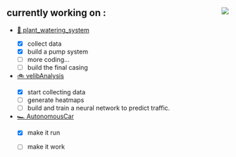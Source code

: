 ## currently working on :  <img align="right" src="https://github-readme-stats.vercel.app/api/top-langs/?username=felop&layout=compact&theme=github_dark&exclude_repo=clock-on-the-block&langs_count=6"/>

- <a href="https://github.com/felop/plant_watering_system">🌱 plant_watering_system<a/> 
  - [X] collect data
  - [X] build a pump system
  - [ ] more coding...
  - [ ] build the final casing

- <a href="https://github.com/felop/velibAnalysis">🚲 velibAnalysis<a/>
  - [X] start collecting data 
  - [ ] generate heatmaps
  - [ ] build and train a neural network to predict traffic.

- <a href="https://github.com/felop/AutonomousCar">🏎 AutonomousCar<a/>
  - [X] make it run
  - [ ] make it work

  
